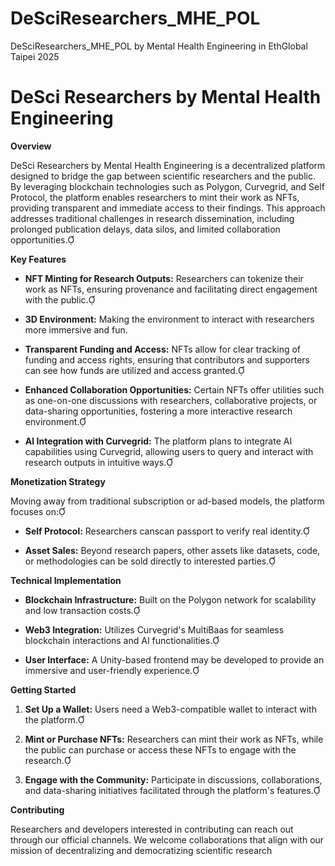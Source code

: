 # DeSciResearchers_MHE_POL
 DeSciResearchers_MHE_POL by Mental Health Engineering in EthGlobal Taipei 2025
# DeSci Researchers by Mental Health Engineering

**Overview**

DeSci Researchers by Mental Health Engineering is a decentralized platform designed to bridge the gap between scientific researchers and the public. By leveraging blockchain technologies such as Polygon, Curvegrid, and Self Protocol, the platform enables researchers to mint their work as NFTs, providing transparent and immediate access to their findings. This approach addresses traditional challenges in research dissemination, including prolonged publication delays, data silos, and limited collaboration opportunities.

**Key Features**

- **NFT Minting for Research Outputs:** Researchers can tokenize their work as NFTs, ensuring provenance and facilitating direct engagement with the public.

- **3D Environment:** Making the environment to interact with researchers more immersive and fun.

- **Transparent Funding and Access:** NFTs allow for clear tracking of funding and access rights, ensuring that contributors and supporters can see how funds are utilized and access granted.

- **Enhanced Collaboration Opportunities:** Certain NFTs offer utilities such as one-on-one discussions with researchers, collaborative projects, or data-sharing opportunities, fostering a more interactive research environment.

- **AI Integration with Curvegrid:** The platform plans to integrate AI capabilities using Curvegrid, allowing users to query and interact with research outputs in intuitive ways.

**Monetization Strategy**

Moving away from traditional subscription or ad-based models, the platform focuses on:

- **Self Protocol:** Researchers canscan passport to verify real identity.

- **Asset Sales:** Beyond research papers, other assets like datasets, code, or methodologies can be sold directly to interested parties.

**Technical Implementation**

- **Blockchain Infrastructure:** Built on the Polygon network for scalability and low transaction costs.

- **Web3 Integration:** Utilizes Curvegrid's MultiBaas for seamless blockchain interactions and AI functionalities.

- **User Interface:** A Unity-based frontend may be developed to provide an immersive and user-friendly experience.

**Getting Started**

1. **Set Up a Wallet:** Users need a Web3-compatible wallet to interact with the platform.

2. **Mint or Purchase NFTs:** Researchers can mint their work as NFTs, while the public can purchase or access these NFTs to engage with the research.

3. **Engage with the Community:** Participate in discussions, collaborations, and data-sharing initiatives facilitated through the platform's features.

**Contributing**

Researchers and developers interested in contributing can reach out through our official channels. We welcome collaborations that align with our mission of decentralizing and democratizing scientific research
